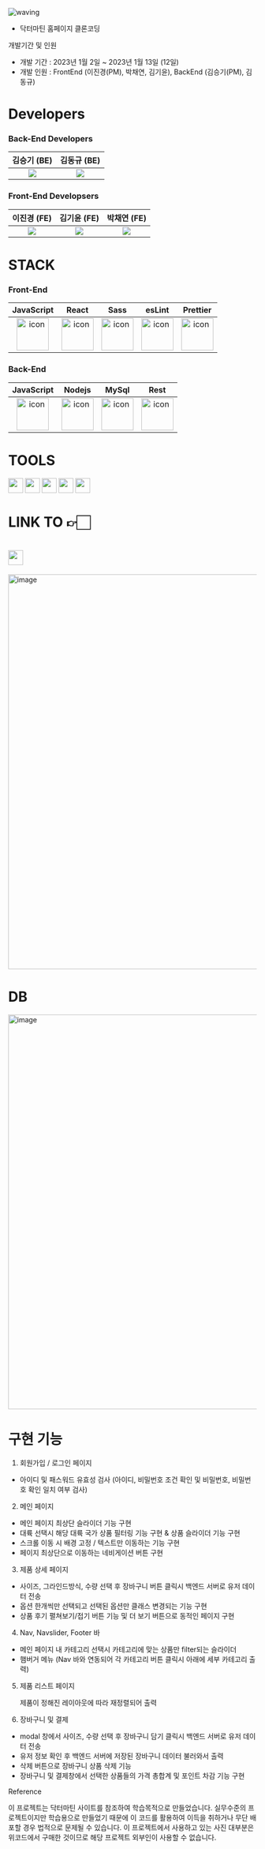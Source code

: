 ![waving](https://capsule-render.vercel.app/api?type=waving&width=150%&height=200&fontAlignY=40&text=Dr.Bean&color=gradient)

- 닥터마틴 홈페이지 클론코딩

개발기간 및 인원

- 개발 기간 : 2023년 1월 2일 ~ 2023년 1월 13일 (12일)
- 개발 인원 : FrontEnd (이진경(PM), 박채연, 김기윤), BackEnd (김승기(PM), 김동규)

# Developers

### Back-End Developers

|                                                               김승기 (BE)                                                               |                                                              김동규 (BE)                                                               |
| :-------------------------------------------------------------------------------------------------------------------------------------: | :------------------------------------------------------------------------------------------------------------------------------------: |
| [<img src="https://img.shields.io/badge/GitHub-181717?style=for-the-badge&logo=GitHub&logoColor=white"/>](https://github.com/seuungkei) | [<img src="https://img.shields.io/badge/GitHub-181717?style=for-the-badge&logo=GitHub&logoColor=white"/>](https://github.com/pythakyu) |

### Front-End Developsers

|                                                               이진경 (FE)                                                               |                                                               김기윤 (FE)                                                                |                                                               박채연 (FE)                                                                |
| :-------------------------------------------------------------------------------------------------------------------------------------: | :--------------------------------------------------------------------------------------------------------------------------------------: | :--------------------------------------------------------------------------------------------------------------------------------------: |
| [<img src="https://img.shields.io/badge/GitHub-181717?style=for-the-badge&logo=GitHub&logoColor=white"/>](https://github.com/ijinkyung) | [<img src="https://img.shields.io/badge/GitHub-181717?style=for-the-badge&logo=GitHub&logoColor=white"/>](https://github.com/kiyoon0122) | [<img src="https://img.shields.io/badge/GitHub-181717?style=for-the-badge&logo=GitHub&logoColor=white"/>](https://github.com/cccodus313) |

# STACK

### Front-End

|                                             JavaScript                                             |                                                 React                                                 |                                                                              Sass                                                                               |                                                 esLint                                                 |                                                 Prettier                                                 |
| :------------------------------------------------------------------------------------------------: | :---------------------------------------------------------------------------------------------------: | :-------------------------------------------------------------------------------------------------------------------------------------------------------------: | :----------------------------------------------------------------------------------------------------: | :------------------------------------------------------------------------------------------------------: |
| <img src="https://techstack-generator.vercel.app/js-icon.svg" alt="icon" width="65" height="65" /> | <img src="https://techstack-generator.vercel.app/react-icon.svg" alt="icon" width="65" height="65" /> | <div style="display: flex; align-items: flex-start;"><img src="https://techstack-generator.vercel.app/sass-icon.svg" alt="icon" width="65" height="65" /></div> | <img src="https://techstack-generator.vercel.app/eslint-icon.svg" alt="icon" width="65" height="65" /> | <img src="https://techstack-generator.vercel.app/prettier-icon.svg" alt="icon" width="65" height="65" /> |

### Back-End

|                                             JavaScript                                             |                                                Nodejs                                                 |                                                 MySql                                                 |                                                  Rest                                                   |
| :------------------------------------------------------------------------------------------------: | :---------------------------------------------------------------------------------------------------: | :---------------------------------------------------------------------------------------------------: | :-----------------------------------------------------------------------------------------------------: |
| <img src="https://techstack-generator.vercel.app/js-icon.svg" alt="icon" width="65" height="65" /> | <img src="https://techstack-generator.vercel.app/nginx-icon.svg" alt="icon" width="65" height="65" /> | <img src="https://techstack-generator.vercel.app/mysql-icon.svg" alt="icon" width="65" height="65" /> | <img src="https://techstack-generator.vercel.app/restapi-icon.svg" alt="icon" width="65" height="65" /> |

# TOOLS

<div>
<img height=30 src="https://img.shields.io/badge/Git-F05032?style=flat&logo=Git&logoColor=white"/>
<img height=30 src="https://img.shields.io/badge/GitHub-181717?style=flat&logo=GitHub&logoColor=white"/>
<img height=30 src="https://img.shields.io/badge/Slack-4A154B?style=flat&logo=Slack&logoColor=white"/>
<img height=30 src="https://img.shields.io/badge/Trello-0052CC?style=flat&logo=Slack&logoColor=white"/>
<img height=30 src="https://img.shields.io/badge/VSCode-007ACC?style=flat&logo=Visual Studio Code&logoColor=white"/>
  
</div>

# LINK TO 👉🏻

# <img height=30 src="https://img.shields.io/badge/Trello-0052CC?style=flat&logo=Trello&logoColor=white" />

<img width="800" alt="image" src="https://velog.velcdn.com/images/pythakyu/post/06836bf8-d9e2-44c8-a73b-36c1f9ed4f0f/image.png">

# DB

<img width="800" alt="image" src="https://velog.velcdn.com/images/pythakyu/post/3ee1918d-f2bb-4d60-b446-4a54287a9df5/image.png">

# 구현 기능

1. 회원가입 / 로그인 페이지

- 아이디 및 패스워드 유효성 검사 (아이디, 비밀번호 조건 확인 및 비밀번호, 비밀번호 확인 일치 여부 검사)

2. 메인 페이지

- 메인 페이지 최상단 슬라이더 기능 구현
- 대륙 선택시 해당 대륙 국가 상품 필터링 기능 구현 & 상품 슬라이더 기능 구현
- 스크롤 이동 시 배경 고정 / 텍스트만 이동하는 기능 구현
- 페이지 최상단으로 이동하는 네비게이션 버튼 구현

3. 제품 상세 페이지

- 사이즈, 그라인드방식, 수량 선택 후 장바구니 버튼 클릭시 백엔드 서버로 유저 데이터 전송
- 옵션 한개씩만 선택되고 선택된 옵션만 클래스 변경되는 기능 구현
- 상품 후기 펼쳐보기/접기 버튼 기능 및 더 보기 버튼으로 동적인 페이지 구현

4. Nav, Navslider, Footer 바

- 메인 페이지 내 카테고리 선택시 카테고리에 맞는 상품만 filter되는 슬라이더
- 햄버거 메뉴 (Nav 바와 연동되어 각 카테고리 버튼 클릭시 아래에 세부 카테고리 출력)

5. 제품 리스트 페이지

   제품이 정해진 레이아웃에 따라 재정렬되어 출력

6. 장바구니 및 결제

- modal 창에서 사이즈, 수량 선택 후 장바구니 담기 클릭시 백엔드 서버로 유저 데이터 전송
- 유저 정보 확인 후 백엔드 서버에 저장된 장바구니 데이터 불러와서 출력
- 삭제 버튼으로 장바구니 상품 삭제 기능
- 장바구니 및 결제창에서 선택한 상품들의 가격 총합계 및 포인트 차감 기능 구현

Reference

이 프로젝트는 닥터마틴 사이트를 참조하여 학습목적으로 만들었습니다.
실무수준의 프로젝트이지만 학습용으로 만들었기 때문에 이 코드를 활용하여 이득을 취하거나 무단 배포할 경우 법적으로 문제될 수 있습니다.
이 프로젝트에서 사용하고 있는 사진 대부분은 위코드에서 구매한 것이므로 해당 프로젝트 외부인이 사용할 수 없습니다.
